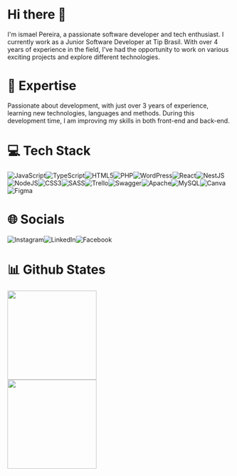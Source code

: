 # Hi there 👋

I'm ismael Pereira, a passionate software developer and tech enthusiast. I currently work as a Junior Software Developer at Tip Brasil.
With over 4 years of experience in the field, I've had the opportunity to work on various exciting projects and explore different technologies.

# 🚀 Expertise

Passionate about development, with just over 3 years of experience, learning new technologies, languages ​​and methods. 
During this development time, I am improving my skills in both front-end and back-end.

# 💻 Tech Stack

![JavaScript](https://img.shields.io/badge/javascript-%23323330.svg?style=for-the-badge&logo=javascript&logoColor=%23F7DF1E)![TypeScript](https://img.shields.io/badge/typescript-%23007ACC.svg?style=for-the-badge&logo=typescript&logoColor=white)![HTML5](https://img.shields.io/badge/html5-%23E34F26.svg?style=for-the-badge&logo=html5&logoColor=white)![PHP](https://img.shields.io/badge/php-%23777BB4.svg?style=for-the-badge&logo=php&logoColor=white)![WordPress](https://img.shields.io/badge/WordPress-%23117AC9.svg?style=for-the-badge&logo=WordPress&logoColor=white)![React](https://img.shields.io/badge/react-%2320232a.svg?style=for-the-badge&logo=react&logoColor=%2361DAFB)![NestJS](https://img.shields.io/badge/nestjs-%23E0234E.svg?style=for-the-badge&logo=nestjs&logoColor=white)![NodeJS](https://img.shields.io/badge/node.js-6DA55F?style=for-the-badge&logo=node.js&logoColor=white)![CSS3](https://img.shields.io/badge/css3-%231572B6.svg?style=for-the-badge&logo=css3&logoColor=white)![SASS](https://img.shields.io/badge/SASS-hotpink.svg?style=for-the-badge&logo=SASS&logoColor=white)![Trello](https://img.shields.io/badge/Trello-%23026AA7.svg?style=for-the-badge&logo=Trello&logoColor=white)![Swagger](https://img.shields.io/badge/-Swagger-%23Clojure?style=for-the-badge&logo=swagger&logoColor=white)![Apache](https://img.shields.io/badge/apache-%23D42029.svg?style=for-the-badge&logo=apache&logoColor=white)![MySQL](https://img.shields.io/badge/mysql-%2300f.svg?style=for-the-badge&logo=mysql&logoColor=white)![Canva](https://img.shields.io/badge/Canva-%2300C4CC.svg?style=for-the-badge&logo=Canva&logoColor=white)![Figma](https://img.shields.io/badge/figma-%23F24E1E.svg?style=for-the-badge&logo=figma&logoColor=white)

# 🌐 Socials
![Instagram](https://img.shields.io/badge/Instagram-%23E4405F.svg?style=for-the-badge&logo=Instagram&logoColor=white)![LinkedIn](https://img.shields.io/badge/linkedin-%230077B5.svg?style=for-the-badge&logo=linkedin&logoColor=white)![Facebook](https://img.shields.io/badge/Facebook-%231877F2.svg?style=for-the-badge&logo=Facebook&logoColor=white)

# 📊 Github States

<a href="https://github.com/anuraghazra/github-readme-stats">
  <img height=200 align="center" src="https://github-readme-stats.vercel.app/api?username=ismael02pereira&show_icons=true&theme=radical" />
</a>
<br>
<a href="https://github.com/anuraghazra/convoychat">
  <img height=200 align="center" src="https://github-readme-stats.vercel.app/api/top-langs?username=ismael02pereira&layout=compact&langs_count=8&show_icons=true&theme=radical&card_width=320" />
</a>

